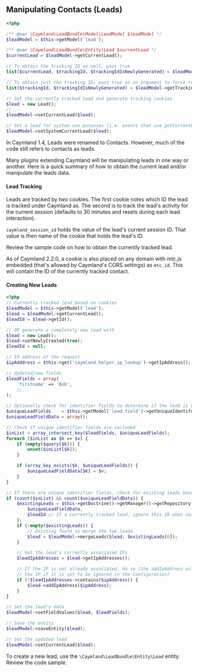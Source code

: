 ## Manipulating Contacts (Leads)

```php
<?php

/** @var \Caymland\LeadBundle\Model\LeadModel $leadModel */
$leadModel = $this->getModel('lead');

/** @var \Caymland\LeadBundle\Entity\Lead $currentLead */
$currentLead = $leadModel->getCurrentLead();

// To obtain the tracking ID as well, pass true
list($currentLead, $trackingId, $trackingIdIsNewlyGenerated) = $leadModel->getCurrentLead(true);

// To obtain just the tracking ID; pass true as an argument to force regeneration of the tracking ID and cookies
list($trackingId, $trackingIdIsNewlyGenerated) = $leadModel->getTrackingCookie();

// Set the currently tracked lead and generate tracking cookies
$lead = new Lead();
// ...
$leadModel->setCurrentLead($lead);

// Set a lead for system use purposes (i.e. events that use getCurrentLead()) but without generating tracking cookies
$leadModel->setSystemCurrentLead($lead);

```

<aside class="note">
In Caymland 1.4, Leads were renamed to Contacts. However, much of the code still refers to contacts as leads.
</aside>

Many plugins extending Caymland will be manipulating leads in one way or another. Here is a quick summary of how to obtain the current lead and/or manipulate the leads data.

#### Lead Tracking

Leads are tracked by two cookies. The first cookie notes which ID the lead is tracked under Caymland as. The second is to track the lead's activity for the current session (defaults to 30 minutes and resets during each lead interaction).
  
`caymland_session_id` holds the value of the lead's current session ID.  That value is then name of the cookie that holds the lead's ID. 

Review the sample code on how to obtain the currently tracked lead.

As of Caymland 2.2.0, a cookie is also placed on any domain with mtc.js embedded (that's allowed by Caymland's CORS settings) as `mtc_id`. This will contain the ID of the currently tracked contact.

<div class="clear-right"></div>

#### Creating New Leads
```php
<?php
// Currently tracked lead based on cookies
$leadModel = $this->getModel('lead');
$lead = $leadModel->getCurrentLead();
$leadId = $lead->getId();

// OR generate a completely new lead with
$lead = new Lead();
$lead->setNewlyCreated(true);
$leadId = null;

// IP address of the request
$ipAdddress = $this->get('caymland.helper.ip_lookup')->getIpAddress();

// Updated/new fields
$leadFields = array(
    'firstname' => 'Bob',
    //...
);

// Optionally check for identifier fields to determine if the lead is unique
$uniqueLeadFields    = $this->getModel('lead.field')->getUniqueIdentiferFields();
$uniqueLeadFieldData = array();

// Check if unique identifier fields are included
$inList = array_intersect_key($leadFields, $uniqueLeadFields);
foreach ($inList as $k => $v) {
    if (empty($query[$k])) {
        unset($inList[$k]);
    }

    if (array_key_exists($k, $uniqueLeadFields)) {
        $uniqueLeadFieldData[$k] = $v;
    }
}

// If there are unique identifier fields, check for existing leads based on lead data
if (count($inList) && count($uniqueLeadFieldData)) {
    $existingLeads = $this->getDoctrine()->getManager()->getRepository('CaymlandLeadBundle:Lead')->getLeadsByUniqueFields(
        $uniqueLeadFieldData,
        $leadId // If a currently tracked lead, ignore this ID when searching for duplicates
    );
    if (!empty($existingLeads)) {
        // Existing found so merge the two leads
        $lead = $leadModel->mergeLeads($lead, $existingLeads[0]);
    }

    // Get the lead's currently associated IPs
    $leadIpAddresses = $lead->getIpAddresses();

    // If the IP is not already associated, do so (the addIpAddress will automatically handle ignoring
    // the IP if it is set to be ignored in the Configuration)
    if (!$leadIpAddresses->contains($ipAddress)) {
        $lead->addIpAddress($ipAddress);
    }
}

// Set the lead's data
$leadModel->setFieldValues($lead, $leadFields);

// Save the entity
$leadModel->saveEntity($lead);

// Set the updated lead
$leadModel->setCurrentLead($lead);
```

To create a new lead, use the `\Caymland\LeadBundle\Entity\Lead` entity. Review the code sample.
